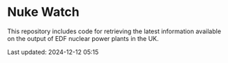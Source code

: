 # Nuke Watch

This repository includes code for retrieving the latest information available on the output of EDF nuclear power plants in the UK.

Last updated: 2024-12-12 05:15